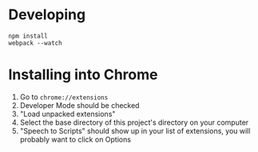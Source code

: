 # Developing

```
npm install
webpack --watch
```

# Installing into Chrome

1. Go to `chrome://extensions`
2. Developer Mode should be checked
3. "Load unpacked extensions"
4. Select the base directory of this project's directory on your computer
5. "Speech to Scripts" should show up in your list of extensions, you will probably want to click on Options